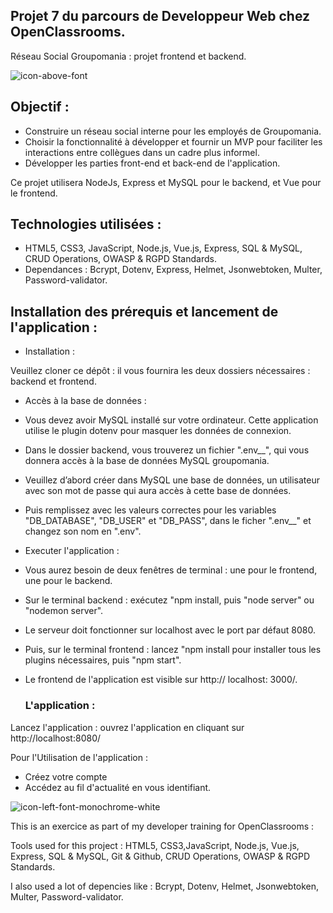  ## Projet 7 du parcours de Developpeur Web chez OpenClassrooms.  ##

 Réseau Social Groupomania : projet frontend et backend.
 
 ![icon-above-font](https://user-images.githubusercontent.com/90606431/151551702-2b52d4ca-f247-4eb4-8f9c-60e1b13ef2ad.jpg)


 ## Objectif : ## 

- Construire un réseau social interne pour les employés de Groupomania.
- Choisir la fonctionnalité à développer et fournir un MVP pour faciliter les interactions entre collègues dans un cadre plus informel.
- Développer les parties front-end et back-end de l'application.

Ce projet utilisera NodeJs, Express et MySQL pour le backend, et Vue pour le frontend.

 ## Technologies utilisées : ##
 
- HTML5, CSS3, JavaScript, Node.js, Vue.js, Express, SQL & MySQL, CRUD Operations, OWASP & RGPD Standards.
- Dependances : Bcrypt, Dotenv, Express, Helmet, Jsonwebtoken, Multer, Password-validator.


 ## Installation des prérequis et lancement de l'application : ##

- Installation :

Veuillez cloner ce dépôt : il vous fournira les deux dossiers nécessaires : backend et frontend.

- Accès à la base de données :

- Vous devez avoir MySQL installé sur votre ordinateur. Cette application utilise le plugin dotenv pour masquer les données de connexion. 
- Dans le dossier backend, vous trouverez un fichier ".env__", qui vous donnera accès à la base de données MySQL groupomania. 
- Veuillez d’abord créer dans MySQL une base de données, un utilisateur avec son mot de passe qui aura accès à cette base de données.
- Puis remplissez avec les valeurs correctes pour les variables "DB_DATABASE", "DB_USER" et "DB_PASS", dans le ficher ".env__" et changez son nom en ".env".

- Executer l'application :

- Vous aurez besoin de deux fenêtres de terminal : une pour le frontend, une pour le backend. 
- Sur le terminal backend : exécutez "npm install, puis "node server" ou "nodemon server". 
- Le serveur doit fonctionner sur localhost avec le port par défaut 8080. 
- Puis, sur le terminal frontend : lancez "npm install pour installer tous les plugins nécessaires, puis "npm start". 
- Le frontend de l'application est visible sur http:// localhost: 3000/.
    
    
    ### L'application :  ###
   

Lancez l'application : ouvrez l'application en cliquant sur http://localhost:8080/

Pour l'Utilisation de l'application : 

- Créez votre compte
- Accédez au fil d'actualité en vous identifiant.

![icon-left-font-monochrome-white](https://user-images.githubusercontent.com/90606431/151551815-af8bf72f-5f20-4491-bb9f-095d3fccdd52.jpg)


This is an exercice as part of my developer training for OpenClassrooms :

Tools used for this project : HTML5, CSS3,JavaScript, Node.js, Vue.js, Express, SQL & MySQL, Git & Github, CRUD Operations, OWASP & RGPD Standards.

I also used a lot of depencies like : Bcrypt, Dotenv, Helmet, Jsonwebtoken, Multer, Password-validator.

